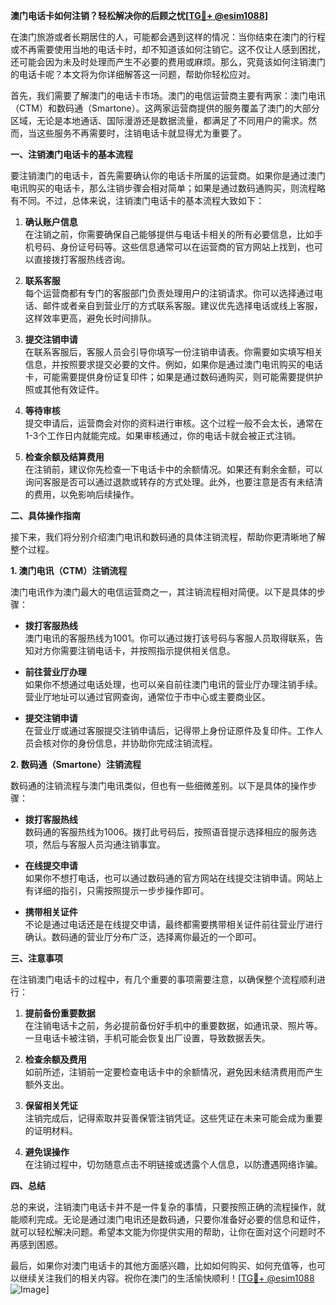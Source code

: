 **澳门电话卡如何注销？轻松解决你的后顾之忧[[TG💪+ @esim1088](https://t.me/s/esim1088)]**

在澳门旅游或者长期居住的人，可能都会遇到这样的情况：当你结束在澳门的行程或不再需要使用当地的电话卡时，却不知道该如何注销它。这不仅让人感到困扰，还可能会因为未及时处理而产生不必要的费用或麻烦。那么，究竟该如何注销澳门的电话卡呢？本文将为你详细解答这一问题，帮助你轻松应对。

首先，我们需要了解澳门的电话卡市场。澳门的电信运营商主要有两家：澳门电讯（CTM）和数码通（Smartone）。这两家运营商提供的服务覆盖了澳门的大部分区域，无论是本地通话、国际漫游还是数据流量，都满足了不同用户的需求。然而，当这些服务不再需要时，注销电话卡就显得尤为重要了。

**一、注销澳门电话卡的基本流程**

要注销澳门的电话卡，首先需要确认你的电话卡所属的运营商。如果你是通过澳门电讯购买的电话卡，那么注销步骤会相对简单；如果是通过数码通购买，则流程略有不同。不过，总体来说，注销澳门电话卡的基本流程大致如下：

1. **确认账户信息**  
   在注销之前，你需要确保自己能够提供与电话卡相关的所有必要信息，比如手机号码、身份证号码等。这些信息通常可以在运营商的官方网站上找到，也可以直接拨打客服热线咨询。

2. **联系客服**  
   每个运营商都有专门的客服部门负责处理用户的注销请求。你可以选择通过电话、邮件或者亲自到营业厅的方式联系客服。建议优先选择电话或线上客服，这样效率更高，避免长时间排队。

3. **提交注销申请**  
   在联系客服后，客服人员会引导你填写一份注销申请表。你需要如实填写相关信息，并按照要求提交必要的文件。例如，如果你是通过澳门电讯购买的电话卡，可能需要提供身份证复印件；如果是通过数码通购买，则可能需要提供护照或其他有效证件。

4. **等待审核**  
   提交申请后，运营商会对你的资料进行审核。这个过程一般不会太长，通常在1-3个工作日内就能完成。如果审核通过，你的电话卡就会被正式注销。

5. **检查余额及结算费用**  
   在注销前，建议你先检查一下电话卡中的余额情况。如果还有剩余金额，可以询问客服是否可以通过退款或转存的方式处理。此外，也要注意是否有未结清的费用，以免影响后续操作。

**二、具体操作指南**

接下来，我们将分别介绍澳门电讯和数码通的具体注销流程，帮助你更清晰地了解整个过程。

**1. 澳门电讯（CTM）注销流程**

澳门电讯作为澳门最大的电信运营商之一，其注销流程相对简便。以下是具体的步骤：

- **拨打客服热线**  
  澳门电讯的客服热线为1001。你可以通过拨打该号码与客服人员取得联系，告知对方你需要注销电话卡，并按照指示提供相关信息。

- **前往营业厅办理**  
  如果你不想通过电话处理，也可以亲自前往澳门电讯的营业厅办理注销手续。营业厅地址可以通过官网查询，通常位于市中心或主要商业区。

- **提交注销申请**  
  在营业厅或通过客服提交注销申请后，记得带上身份证原件及复印件。工作人员会核对你的身份信息，并协助你完成注销流程。

**2. 数码通（Smartone）注销流程**

数码通的注销流程与澳门电讯类似，但也有一些细微差别。以下是具体的操作步骤：

- **拨打客服热线**  
  数码通的客服热线为1006。拨打此号码后，按照语音提示选择相应的服务选项，然后与客服人员沟通注销事宜。

- **在线提交申请**  
  如果你不想打电话，也可以通过数码通的官方网站在线提交注销申请。网站上有详细的指引，只需按照提示一步步操作即可。

- **携带相关证件**  
  不论是通过电话还是在线提交申请，最终都需要携带相关证件前往营业厅进行确认。数码通的营业厅分布广泛，选择离你最近的一个即可。

**三、注意事项**

在注销澳门电话卡的过程中，有几个重要的事项需要注意，以确保整个流程顺利进行：

1. **提前备份重要数据**  
   在注销电话卡之前，务必提前备份好手机中的重要数据，如通讯录、照片等。一旦电话卡被注销，手机可能会恢复出厂设置，导致数据丢失。

2. **检查余额及费用**  
   如前所述，注销前一定要检查电话卡中的余额情况，避免因未结清费用而产生额外支出。

3. **保留相关凭证**  
   注销完成后，记得索取并妥善保管注销凭证。这些凭证在未来可能会成为重要的证明材料。

4. **避免误操作**  
   在注销过程中，切勿随意点击不明链接或透露个人信息，以防遭遇网络诈骗。

**四、总结**

总的来说，注销澳门电话卡并不是一件复杂的事情，只要按照正确的流程操作，就能顺利完成。无论是通过澳门电讯还是数码通，只要你准备好必要的信息和证件，就可以轻松解决问题。希望本文能为你提供实用的帮助，让你在面对这个问题时不再感到困惑。

最后，如果你对澳门电话卡的其他方面感兴趣，比如如何购买、如何充值等，也可以继续关注我们的相关内容。祝你在澳门的生活愉快顺利！[[TG💪+ @esim1088](https://t.me/s/esim1088) ![Image](https://i.postimg.cc/4NQfJmqS/Snipaste-2025-05-13-00-14-12.png)]